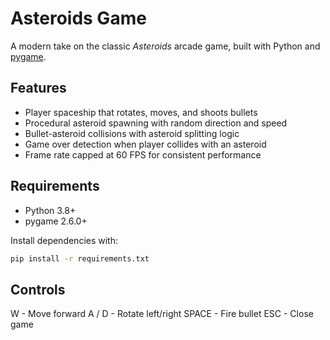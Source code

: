 # Asteroids Game

A modern take on the classic *Asteroids* arcade game, built with Python and [pygame](https://www.pygame.org/).

## Features

- Player spaceship that rotates, moves, and shoots bullets
- Procedural asteroid spawning with random direction and speed
- Bullet-asteroid collisions with asteroid splitting logic
- Game over detection when player collides with an asteroid
- Frame rate capped at 60 FPS for consistent performance

## Requirements

- Python 3.8+
- pygame 2.6.0+

Install dependencies with:

```bash
pip install -r requirements.txt
```

## Controls
W	- Move forward
A / D	- Rotate left/right
SPACE	- Fire bullet
ESC	- Close game
